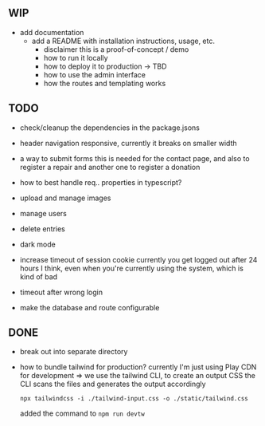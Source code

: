 ## WIP

* add documentation
  * add a README with installation instructions, usage, etc.
    * disclaimer this is a proof-of-concept / demo
    * how to run it locally
    * how to deploy it to production -> TBD
    * how to use the admin interface
    * how the routes and templating works

## TODO

* check/cleanup the dependencies in the package.jsons

* header navigation responsive, currently it breaks on smaller width

* a way to submit forms
  this is needed for the contact page, and also to register a repair and another
  one to register a donation

* how to best handle req.. properties in typescript?

* upload and manage images

* manage users

* delete entries

* dark mode

* increase timeout of session cookie
  currently you get logged out after 24 hours I think, even when you're currently using the system,
  which is kind of bad

* timeout after wrong login

* make the database and route configurable


## DONE

* break out into separate directory

* how to bundle tailwind for production?
  currently I'm just using Play CDN for development
  => we use the tailwind CLI, to create an output CSS
     the CLI scans the files and generates the output accordingly

     `npx tailwindcss -i ./tailwind-input.css -o ./static/tailwind.css`

     added the command to `npm run devtw`
